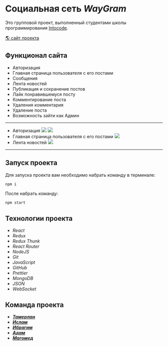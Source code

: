 # Социальная сеть ___WayGram___

<p>Это групповой проект, выполненный студентами школы программирования <a href="https://intocode.ru/" target="_blank">Intocode</a>.</p>

<p><a href="#" target="_blank">🌎 сайт проекта</a></p>

## Функционал сайта

- Авторизация
- Главная страница пользователя с его постами
- Сообщения
- Лента новостей
- Публикация и сохранение постов
- Лайк понравившемуся посту
- Комментирование поста
- Удаления комментария
- Удаление поста
- Возможность зайти как Админ

---
- Авторизация
![](https://github.com/tamerlan2451/social-network/raw/main/src/images/singIn.png)
![](https://github.com/tamerlan2451/social-network/raw/main/src/images/singUp.png)
- Главная страница пользователя с его постами
![](https://github.com/tamerlan2451/social-network/raw/main/src/images/main.png)
- Лента новостей
![](https://github.com/tamerlan2451/social-network/raw/main/src/images/lenta.png)
---

## Запуск проекта

Для запуска проекта вам необходимо набрать команду в терминале:

```javascript
npm i
```

После набрать команду:

```javascript
npm start
```

## Технологии проекта

 - _React_
 - _Redux_
 - _Redux Thunk_
 - _React Router_
 - _NodeJS_
 - _Git_
 - _JavaScript_
 - _GitHub_
 - _Prettier_
 - _MongoDB_
 - _JSON_
 - _WebSocket_

## Команда проекта


- <a href="https://github.com/tamerlan2451">___Тамерлан___</a>
- <a href="https://github.com/jack-coul">___Ислам___</a>
- <a href="https://github.com/Ibragim16">___Ибрагим___</a>
- <a href="https://github.com/adambaker786">___Адам___</a>
- <a href="https://github.com/oneOfThePeakyBlinders">___Магомед___</a>

